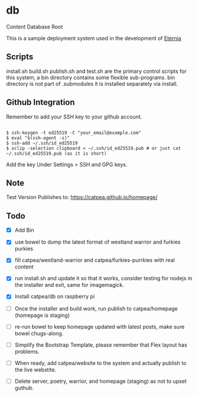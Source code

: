 # db
Content Database Root

This is a sample deployment system used in the development of [Eternia]

## Scripts

install.sh build.sh publish.sh and test.sh are the primary control scripts for this system, a bin directory contains some flexible sub-programs.
bin directory is not part of .submodules it is installed separately via install.

## Github Integration

Remember to add your SSH key to your github account.

```shell

$ ssh-keygen -t ed25519 -C "your_email@example.com"
$ eval "$(ssh-agent -s)"
$ ssh-add ~/.ssh/id_ed25519
$ xclip -selection clipboard < ~/.ssh/id_ed25519.pub # or just cat ~/.ssh/id_ed25519.pub (as it is short)

```
Add the key Under Settings > SSH and GPG keys.

## Note

Test Version Publishes to: https://catpea.github.io/homepage/

## Todo

- [x] Add Bin
- [x] use bowel to dump the latest format of westland warrior and furkies purkies
- [x] fill catpea/westland-warrior and catpea/furkies-purrkies with real content
- [x] run install.sh and update it so that it works, consider testing for nodejs in the installer and exit, same for imagemagick.
- [x] Install catpea/db on raspberry pi

- [ ] Once the installer and build work, run publish to catpea/homepage (homepage is staging)
- [ ] re-run bowel to keep homepage updated with latest posts, make sure bowel chugs-along.

- [ ] Simplify the Bootstrap Template, please remember that Flex layout has problems.
- [ ] When ready, add catpea/website to the system and actually publish to the live webstite.

- [ ] Delete server, poetry, warrior, and homepage (staging) as not to upset guthub.

[Eternia]: https://www.npmjs.com/package/eternia
